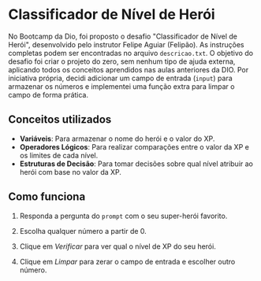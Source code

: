 # Classificador de Nível de Herói
No Bootcamp da Dio, foi proposto o desafio "Classificador de Nível de Herói", desenvolvido pelo instrutor Felipe Aguiar (Felipão). As instruções completas podem ser encontradas no arquivo `descricao.txt`. O objetivo do desafio foi criar o projeto do zero, sem nenhum tipo de ajuda externa, aplicando todos os conceitos aprendidos nas aulas anteriores da DIO.
Por iniciativa própria, decidi adicionar um campo de entrada (`input`) para armazenar os números e implementei uma função extra para limpar o campo de forma prática.

## Conceitos utilizados
- **Variáveis**: Para armazenar o nome do herói e o valor do XP.
- **Operadores Lógicos**: Para realizar comparações entre o valor da XP e os limites de cada nível.
- **Estruturas de Decisão**: Para tomar decisões sobre qual nível atribuir ao herói com base no valor da XP.

## Como funciona
1. Responda a pergunta do `prompt` com o seu super-herói favorito.

2. Escolha qualquer número a partir de 0.

3. Clique em _Verificar_ para ver qual o nível de XP do seu herói.

4. Clique em _Limpar_ para zerar o campo de entrada e escolher outro número.
